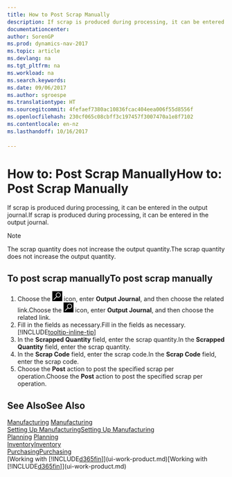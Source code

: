 ```yaml
---
title: How to Post Scrap Manually
description: If scrap is produced during processing, it can be entered in the output journal. Note that the scrap quantity does not increase the output quantity.
documentationcenter: 
author: SorenGP
ms.prod: dynamics-nav-2017
ms.topic: article
ms.devlang: na
ms.tgt_pltfrm: na
ms.workload: na
ms.search.keywords: 
ms.date: 09/06/2017
ms.author: sgroespe
ms.translationtype: HT
ms.sourcegitcommit: 4fefaef7380ac10836fcac404eea006f55d8556f
ms.openlocfilehash: 230cf065c08cbff3c197457f3007470a1e8f7102
ms.contentlocale: en-nz
ms.lasthandoff: 10/16/2017

---
```

# <a name="how-to-post-scrap-manually"></a><span data-ttu-id="f42e8-104">How to: Post Scrap Manually</span><span class="sxs-lookup"><span data-stu-id="f42e8-104">How to: Post Scrap Manually</span></span>
<span data-ttu-id="f42e8-105">If scrap is produced during processing, it can be entered in the output journal.</span><span class="sxs-lookup"><span data-stu-id="f42e8-105">If scrap is produced during processing, it can be entered in the output journal.</span></span> 

> [!NOTE]
> <span data-ttu-id="f42e8-106">The scrap quantity does not increase the output quantity.</span><span class="sxs-lookup"><span data-stu-id="f42e8-106">The scrap quantity does not increase the output quantity.</span></span>  

## <a name="to-post-scrap-manually"></a><span data-ttu-id="f42e8-107">To post scrap manually</span><span class="sxs-lookup"><span data-stu-id="f42e8-107">To post scrap manually</span></span>  
1. <span data-ttu-id="f42e8-108">Choose the ![Search for Page or Report](media/ui-search/search_small.png "Search for Page or Report icon") icon, enter **Output Journal**, and then choose the related link.</span><span class="sxs-lookup"><span data-stu-id="f42e8-108">Choose the ![Search for Page or Report](media/ui-search/search_small.png "Search for Page or Report icon") icon, enter **Output Journal**, and then choose the related link.</span></span>  
2. <span data-ttu-id="f42e8-109">Fill in the fields as necessary.</span><span class="sxs-lookup"><span data-stu-id="f42e8-109">Fill in the fields as necessary.</span></span> [!INCLUDE[tooltip-inline-tip](includes/tooltip-inline-tip_md.md)]  
3. <span data-ttu-id="f42e8-110">In the **Scrapped Quantity** field, enter the scrap quantity.</span><span class="sxs-lookup"><span data-stu-id="f42e8-110">In the **Scrapped Quantity** field, enter the scrap quantity.</span></span>  
4. <span data-ttu-id="f42e8-111">In the **Scrap Code** field, enter the scrap code.</span><span class="sxs-lookup"><span data-stu-id="f42e8-111">In the **Scrap Code** field, enter the scrap code.</span></span>  
5. <span data-ttu-id="f42e8-112">Choose the **Post** action to post the specified scrap per operation.</span><span class="sxs-lookup"><span data-stu-id="f42e8-112">Choose the **Post** action to post the specified scrap per operation.</span></span>  

## <a name="see-also"></a><span data-ttu-id="f42e8-113">See Also</span><span class="sxs-lookup"><span data-stu-id="f42e8-113">See Also</span></span>  
<span data-ttu-id="f42e8-114">[Manufacturing](production-manage-manufacturing.md)  </span><span class="sxs-lookup"><span data-stu-id="f42e8-114">[Manufacturing](production-manage-manufacturing.md)  </span></span>  
[<span data-ttu-id="f42e8-115">Setting Up Manufacturing</span><span class="sxs-lookup"><span data-stu-id="f42e8-115">Setting Up Manufacturing</span></span>](production-configure-production-processes.md)  
<span data-ttu-id="f42e8-116">[Planning](production-planning.md)    </span><span class="sxs-lookup"><span data-stu-id="f42e8-116">[Planning](production-planning.md)    </span></span>  
[<span data-ttu-id="f42e8-117">Inventory</span><span class="sxs-lookup"><span data-stu-id="f42e8-117">Inventory</span></span>](inventory-manage-inventory.md)  
[<span data-ttu-id="f42e8-118">Purchasing</span><span class="sxs-lookup"><span data-stu-id="f42e8-118">Purchasing</span></span>](purchasing-manage-purchasing.md)  
<span data-ttu-id="f42e8-119">[Working with [!INCLUDE[d365fin](includes/d365fin_md.md)]](ui-work-product.md)</span><span class="sxs-lookup"><span data-stu-id="f42e8-119">[Working with [!INCLUDE[d365fin](includes/d365fin_md.md)]](ui-work-product.md)</span></span>

